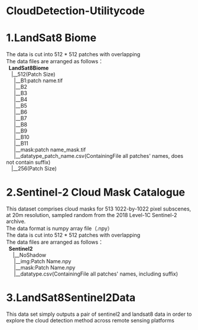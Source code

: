 # CloudDetection-Utilitycode<br>

# 1.LandSat8 Biome<br>
The data is cut into 512 * 512 patches with overlapping<br>
The data files are arranged as follows：<br>
&ensp;**LandSat8Biome**<br>
&ensp;&ensp;|__512(Patch Size)<br>
&ensp;&ensp;&ensp;|__B1:patch name.tif<br>
&ensp;&ensp;&ensp;|__B2<br>
&ensp;&ensp;&ensp;|__B3<br>
&ensp;&ensp;&ensp;|__B4<br>
&ensp;&ensp;&ensp;|__B5<br>
&ensp;&ensp;&ensp;|__B6<br>
&ensp;&ensp;&ensp;|__B7<br>
&ensp;&ensp;&ensp;|__B8<br>
&ensp;&ensp;&ensp;|__B9<br>
&ensp;&ensp;&ensp;|__B10<br>
&ensp;&ensp;&ensp;|__B11<br>
&ensp;&ensp;&ensp;|__mask:patch name_mask.tif<br>
&ensp;&ensp;&ensp;|__datatype_patch_name.csv(ContainingFile all patches' names, does not contain suffix)<br>
&ensp;&ensp;|__256(Patch Size)<br>
 
# 2.Sentinel-2 Cloud Mask Catalogue
This dataset comprises cloud masks for 513 1022-by-1022 pixel subscenes, at 20m resolution, sampled random from the 2018 Level-1C Sentinel-2 archive. <br>
The data format is numpy array file（.npy）<br>
The data is cut into 512 * 512 patches with overlapping<br>
The data files are arranged as follows：<br>
&ensp;**Sentinel2**<br>
&ensp;&ensp; |__NoShadow<br>
&ensp;&ensp;&ensp;|__img:Patch Name.npy<br>
&ensp;&ensp;&ensp;|__mask:Patch Name.npy<br>
&ensp;&ensp;&ensp;|__datatype.csv(ContainingFile all patches' names, including suffix)<br>

# 3.LandSat8Sentinel2Data
This data set simply outputs a pair of sentinel2 and landsat8 data in order to explore the cloud detection method across remote sensing platforms

